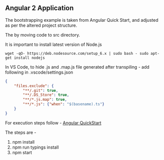 Angular 2 Application
----------------------

The bootstrapping example is taken from Angular Quick Start, and adjusted as per the altered project structure. 

The by moving code to src directory.

It is important to install latest version of Node.js

 `wget -qO- https://deb.nodesource.com/setup_6.x | sudo bash - sudo apt-get install nodejs`

In VS Code, to hide .js and .map.js file generated after transpiling - add following in .vscode/settings.json

```json
{
    "files.exclude": {
        "**/.git": true,
        "**/.DS_Store": true,
        "**/*.js.map": true,
        "**/*.js": {"when": "$(basename).ts"}
    }
}
```

For execution steps follow - [Angular QuickStart](https://angular.io/docs/ts/latest/quickstart.html)

The steps are -

1. npm install
2. npm run typings install
3. npm start
